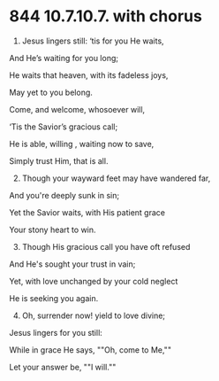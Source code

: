 # 844 10.7.10.7. with chorus

1.  Jesus lingers still: ‘tis for you He waits,

And He’s waiting for you long;

He waits that heaven, with its fadeless joys,

May yet to you belong.

Come, and welcome, whosoever will,

‘Tis the Savior’s gracious call;

He is able, willing , waiting now to save,

Simply trust Him, that is all.

2.  Though your wayward feet may have wandered far,

And you're deeply sunk in sin;

Yet the Savior waits, with His patient grace

Your stony heart to win.

3.  Though His gracious call you have oft refused

And He's sought your trust in vain;

Yet, with love unchanged by your cold neglect

He is seeking you again.

4.  Oh, surrender now! yield to love divine;

Jesus lingers for you still:

While in grace He says, ""Oh, come to Me,""

Let your answer be, ""I will.""

